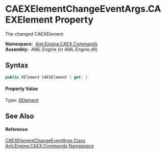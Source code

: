 CAEXElementChangeEventArgs.CAEXElement Property
===============================================
The changed CAEXElement

  **Namespace:**  [Aml.Engine.CAEX.Commands][1]  
  **Assembly:**  AML.Engine (in AML.Engine.dll)

Syntax
------

```csharp
public XElement CAEXElement { get; }
```

#### Property Value
Type: [XElement][2]

See Also
--------

#### Reference
[CAEXElementChangeEventArgs Class][3]  
[Aml.Engine.CAEX.Commands Namespace][1]  

[1]: ../README.md
[2]: https://docs.microsoft.com/dotnet/api/system.xml.linq.xelement
[3]: README.md
[4]: https://www.automationml.org
[5]: ../../icons/logoShade.png